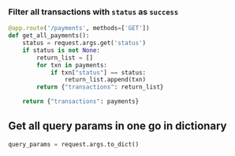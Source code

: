 ### Filter all transactions with `status` as `success`
```python
@app.route('/payments', methods=['GET'])
def get_all_payments():
	status = request.args.get('status')
	if status is not None:
		return_list = []
		for txn in payments:
			if txn["status"] == status:
				return_list.append(txn)
		return {"transactions": return_list}

	return {"transactions": payments}

```

## Get all query params in one go in dictionary
```python
query_params = request.args.to_dict()
```
